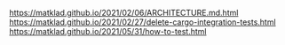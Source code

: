 https://matklad.github.io/2021/02/06/ARCHITECTURE.md.html
https://matklad.github.io/2021/02/27/delete-cargo-integration-tests.html
https://matklad.github.io/2021/05/31/how-to-test.html